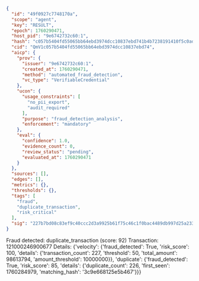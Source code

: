 ```json
{
  "id": "49f0927c7748170a",
  "scope": "agent",
  "key": "RESULT",
  "epoch": 1760290471,
  "host_pid": "9e6742732c60:1",
  "hash": "c057b5404fd55065bb64ebd3974dcc10837ebd741b4b7238191410f5c0adf8d6",
  "cid": "QmV1c057b5404fd55065bb64ebd3974dcc10837ebd74",
  "aicp": {
    "prov": {
      "issuer": "9e6742732c60:1",
      "created_at": 1760290471,
      "method": "automated_fraud_detection",
      "vc_type": "VerifiableCredential"
    },
    "ucon": {
      "usage_constraints": [
        "no_pii_export",
        "audit_required"
      ],
      "purpose": "fraud_detection_analysis",
      "enforcement": "mandatory"
    },
    "eval": {
      "confidence": 1.0,
      "evidence_count": 0,
      "review_status": "pending",
      "evaluated_at": 1760290471
    }
  },
  "sources": [],
  "edges": [],
  "metrics": {},
  "thresholds": {},
  "tags": [
    "fraud",
    "duplicate_transaction",
    "risk_critical"
  ],
  "sig": "227b7bd08c83ef9c40ccc2d3a9925b61f75c46c1f0bac4489db997d25a233b41"
}
```

Fraud detected: duplicate_transaction (score: 92)
Transaction: 121000246900677
Details: {'velocity': {'fraud_detected': True, 'risk_score': 100, 'details': {'transaction_count': 227, 'threshold': 50, 'total_amount': 98613794, 'amount_threshold': 10000000}}, 'duplicate': {'fraud_detected': True, 'risk_score': 85, 'details': {'duplicate_count': 226, 'first_seen': 1760284979, 'matching_hash': '3c9e668125e5b467'}}}